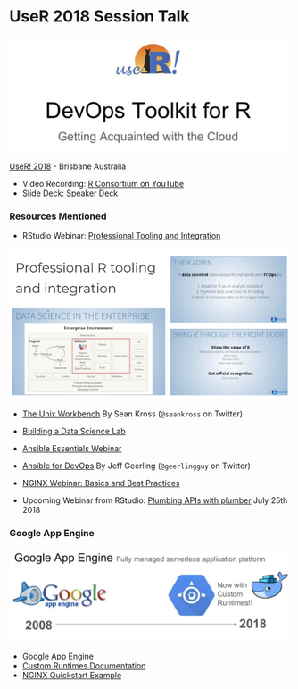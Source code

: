 # UseR 2018 Session Talk

![banner](screenshots/title-slide.png)

[UseR! 2018](https://user2018.r-project.org/) - Brisbane Australia

- Video Recording: [R Consortium on YouTube](https://www.youtube.com/watch?v=R7q9rAb2Qw4)
- Slide Deck: [Speaker Deck](https://speakerdeck.com/kellobri/devops-toolkit-for-r-tinkering-in-the-cloud)

### Resources Mentioned

- RStudio Webinar: [Professional Tooling and Integration](https://www.rstudio.com/resources/videos/professional-r-tooling-and-integration/)


![Enterprise R](screenshots/webinar-enterprise.png)

- [The Unix Workbench](https://leanpub.com/unix/) By Sean Kross (`@seankross` on Twitter)
- [Building a Data Science Lab](https://github.com/sol-eng/data-science-lab)
- [Ansible Essentials Webinar](https://www.ansible.com/resources/webinars-training/introduction-to-ansible)
- [Ansible for DevOps](https://www.ansiblefordevops.com/) By Jeff Geerling (`@geerlingguy` on Twitter)
- [NGINX Webinar: Basics and Best Practices](https://www.nginx.com/resources/webinars/nginx-basics-best-practices-2/)

- Upcoming Webinar from RStudio: [Plumbing APIs with plumber](https://pages.rstudio.net/July25thPlumbingAPIswithplumber_Registration.html) July 25th 2018

### Google App Engine

![timeline](screenshots/app-engine.png)

- [Google App Engine](https://cloud.google.com/appengine/)
- [Custom Runtimes Documentation](https://cloud.google.com/appengine/docs/flexible/custom-runtimes/)
- [NGINX Quickstart Example](https://cloud.google.com/appengine/docs/flexible/custom-runtimes/quickstart)
